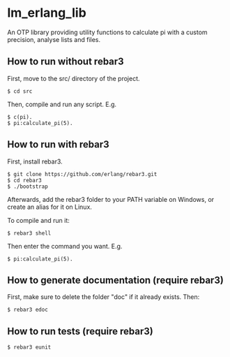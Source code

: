 # lm_erlang_lib

An OTP library providing utility functions to calculate pi with a custom
precision, analyse lists and files.

## How to run without rebar3

First, move to the src/ directory of the project.

    $ cd src

Then, compile and run any script. E.g.

    $ c(pi).
    $ pi:calculate_pi(5).

## How to run with rebar3

First, install rebar3.

    $ git clone https://github.com/erlang/rebar3.git
    $ cd rebar3
    $ ./bootstrap

Afterwards, add the rebar3 folder to your PATH variable on Windows, or create an
alias for it on Linux.

To compile and run it:

    $ rebar3 shell

Then enter the command you want. E.g.

    $ pi:calculate_pi(5).

## How to generate documentation (require rebar3)

First, make sure to delete the folder "doc" if it already exists. Then:

    $ rebar3 edoc

## How to run tests (require rebar3)

    $ rebar3 eunit